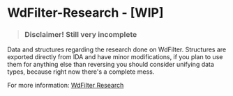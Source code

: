 # WdFilter-Research - [WIP]
> ### **Disclaimer! Still very incomplete**

Data and structures regarding the research done on WdFilter. Structures are exported directly from IDA and have minor modifications, if you plan to use them for anything else than reversing you should consider unifying data types, because right now there's a complete mess.

For more information: [WdFilter Research](https://n4r1b.netlify.com/posts/2020/01/dissecting-the-windows-defender-driver-wdfilter-part-1/)
